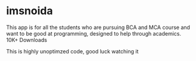 # imsnoida
This app is for all the students who are pursuing BCA and MCA course and want to be good at programming, designed to help through academics.  10K+ Downloads

This is highly unoptimzed code, good luck watching it
